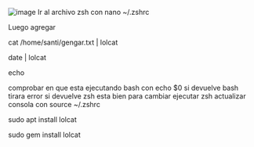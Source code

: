 ![image](https://github.com/user-attachments/assets/c00b9919-3955-4d38-a326-a396f16891a2)
Ir al archivo zsh con nano ~/.zshrc

Luego agregar

cat /home/santi/gengar.txt | lolcat

date | lolcat

echo

comprobar en que esta ejecutando bash con
echo $0
si devuelve bash tirara error si devuelve zsh esta bien
para cambiar ejecutar
zsh
actualizar consola con 
source ~/.zshrc

sudo apt install lolcat

sudo gem install lolcat

